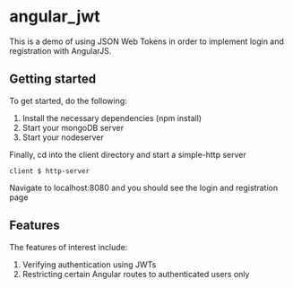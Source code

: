 # angular_jwt

This is a demo of using JSON Web Tokens in order to implement login and registration with AngularJS.

## Getting started

To get started, do the following:
1. Install the necessary dependencies (npm install)
2. Start your mongoDB server
3. Start your nodeserver

Finally, cd into the client directory and start a simple-http server

```
client $ http-server
```

Navigate to localhost:8080 and you should see the login and registration page

## Features

The features of interest include:

1. Verifying authentication using JWTs
2. Restricting certain Angular routes to authenticated users only
